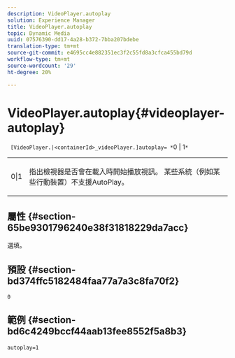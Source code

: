 ```yaml
---
description: VideoPlayer.autoplay
solution: Experience Manager
title: VideoPlayer.autoplay
topic: Dynamic Media
uuid: 07576390-dd17-4a28-b372-7bba207bdebe
translation-type: tm+mt
source-git-commit: e4695cc4e882351ec3f2c55fd8a3cfca455bd79d
workflow-type: tm+mt
source-wordcount: '29'
ht-degree: 20%

---
```



# VideoPlayer.autoplay{#videoplayer-autoplay}

` [VideoPlayer.|<containerId>_videoPlayer.]autoplay= *`0 | 1`*`

<table id="table_C616483932C2482CA9794DDD7313FD7C"> 
 <tbody> 
  <tr> 
   <td colname="col1"> <p> <span class="codeph"> <span class="varname"> 0|1</span> </span> </p> </td> 
   <td colname="col2"> <p> 指出檢視器是否會在載入時開始播放視訊。 某些系統（例如某些行動裝置）不支援AutoPlay。 </p> </td> 
  </tr> 
 </tbody> 
</table>

## 屬性 {#section-65be9301796240e38f31818229da7acc}

選填。

## 預設 {#section-bd374ffc5182484faa77a7a3c8fa70f2}

`0`

## 範例 {#section-bd6c4249bccf44aab13fee8552f5a8b3}

`autoplay=1`
